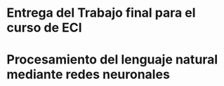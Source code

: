 # Entrega del Trabajo final para el curso de ECI
# Procesamiento del lenguaje natural mediante redes neuronales